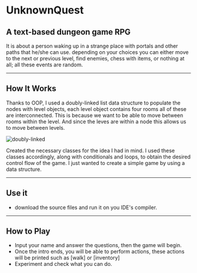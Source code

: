 # UnknownQuest
A text-based dungeon game RPG
---
It is about a person waking up in a strange place with portals and other paths that he/she can use.
depending on your choices you can either move to the next or previous level, find enemies,
chess with items, or nothing at all; all these events are random.

---
## How It Works

Thanks to OOP, I used a doubly-linked list data structure to populate the nodes with level objects,
each level object contains four rooms all of these are interconnected. This is because  we want to be able to move between 
rooms within the level. And since the leves are within a node this allows us to move between levels.

![doubly-linked](https://user-images.githubusercontent.com/22235903/140579896-9f778342-9805-40a8-b3bc-79a28cda649a.png)

Created the necessary classes for the idea I had in mind. I used these classes accordingly, along with conditionals and loops, to
obtain the desired control flow of the game. I just wanted to create a simple game by using a data structure.

---
## Use it
 - download the source files and run it on you IDE's compiler.
---

## How to Play

- Input your name and answer the questions, then the game will begin. 
 - Once the intro ends, you will be able to perform actions, these actions will be printed such as [walk] or [inventory]
 - Experiment and check what you can do.
 

